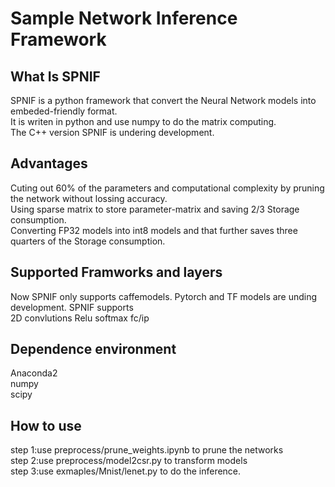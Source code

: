 # Sample Network Inference Framework
## What Is SPNIF 
   SPNIF is a python framework that convert the Neural Network models into embeded-friendly format.  
   It is writen in python and use numpy to do the matrix computing.  
   The C++ version SPNIF is undering development.  
## Advantages
   Cuting out 60% of the parameters and computational complexity  by pruning the network without lossing accuracy.  
   Using sparse matrix to store parameter-matrix and saving 2/3 Storage consumption.  
   Converting FP32 models into int8 models and that further saves three quarters of the Storage consumption.  
## Supported Framworks and layers
   Now SPNIF only supports caffemodels. Pytorch and TF models are unding development.
   SPNIF supports  
   2D convlutions 
   Relu 
   softmax 
   fc/ip 
## Dependence environment 
   Anaconda2  
   numpy  
   scipy 
## How to use 
   step 1:use preprocess/prune_weights.ipynb to prune the networks  
   step 2:use preprocess/model2csr.py to transform models   
   step 3:use exmaples/Mnist/lenet.py to do the inference. 
   
      

